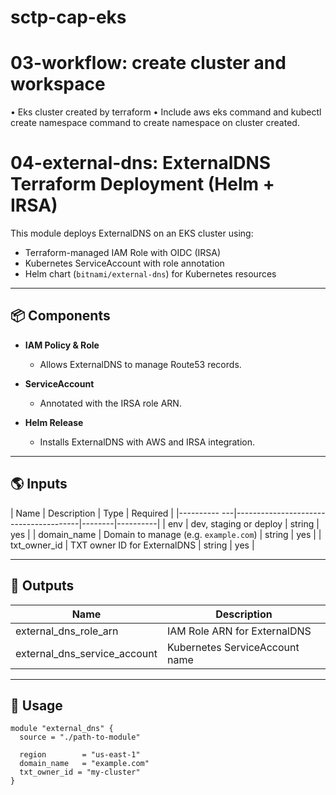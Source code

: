 # sctp-cap-eks

# 03-workflow: create cluster and workspace

•	Eks cluster created by terraform
•	Include aws eks command and kubectl create namespace command to create namespace on cluster created.

# 04-external-dns: ExternalDNS Terraform Deployment (Helm + IRSA)

This module deploys ExternalDNS on an EKS cluster using:
- Terraform-managed IAM Role with OIDC (IRSA)
- Kubernetes ServiceAccount with role annotation
- Helm chart (`bitnami/external-dns`) for Kubernetes resources

---

## 📦 Components

- **IAM Policy & Role**
  - Allows ExternalDNS to manage Route53 records.

- **ServiceAccount**
  - Annotated with the IRSA role ARN.

- **Helm Release**
  - Installs ExternalDNS with AWS and IRSA integration.

---

## 🌎 Inputs

| Name         | Description                           | Type   | Required |
|---------- ---|---------------------------------------|--------|----------|
| env          | dev, staging or deploy                | string | yes      |
| domain_name  | Domain to manage (e.g. `example.com`) | string | yes      |
| txt_owner_id | TXT owner ID for ExternalDNS          | string | yes      |

---

## 🌟 Outputs

| Name                         | Description                         |
|------------------------------|-------------------------------------|
| external_dns_role_arn        | IAM Role ARN for ExternalDNS        |
| external_dns_service_account | Kubernetes ServiceAccount name      |

---

## 🚀 Usage

```hcl
module "external_dns" {
  source = "./path-to-module"

  region        = "us-east-1"
  domain_name   = "example.com"
  txt_owner_id = "my-cluster"
}
